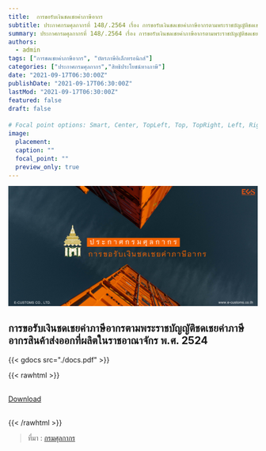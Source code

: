 ```yaml
---
title:  การขอรับเงินชดเชยค่าภาษีอากร
subtitle: ประกาศกรมศุลกากรที่ 148/.2564 เรื่อง การขอรับเงินชดเชยค่าภาษีอากรตามพระราชบัญญัติชดเชยค่าภาษีอากรสินค้าส่งออกที่ผลิตในราชอาณาจักร พ.ศ. 2524
summary: ประกาศกรมศุลกากรที่ 148/.2564 เรื่อง การขอรับเงินชดเชยค่าภาษีอากรตามพระราชบัญญัติชดเชยค่าภาษีอากรสินค้าส่งออกที่ผลิตในราชอาณาจักร พ.ศ. 2524
authors:
  - admin
tags: ["การชดเชยค่าภาษีอากร", "บัตรภาษีอิเล็กทรอนิกส์"]
categories: ["ประกาศกรมศุลกากร","สิทธิประโยชน์ทางภาษี"]
date: "2021-09-17T06:30:00Z"
publishDate: "2021-09-17T06:30:00Z"
lastMod: "2021-09-17T06:30:00Z"
featured: false
draft: false

# Focal point options: Smart, Center, TopLeft, Top, TopRight, Left, Right, BottomLeft, Bottom, BottomRight
image:
  placement:
  caption: ""
  focal_point: ""
  preview_only: true
---
```

![](featured.png)

## การขอรับเงินชดเชยค่าภาษีอากรตามพระราชบัญญัติชดเชยค่าภาษีอากรสินค้าส่งออกที่ผลิตในราชอาณาจักร พ.ศ. 2524

{{< gdocs src="./docs.pdf" >}}

{{< rawhtml >}}
<br>

<br>
<div class="article-tags">
<a class="badge badge-danger" href="./docs.pdf" target="_blank" id="download_files_new">Download</a>

</div>
<br>

{{< /rawhtml >}}

> ที่มา : [กรมศุลกากร](http://www.customs.go.th/cont_strc_download_with_docno_date.php?lang=th&top_menu=menu_homepage&current_id=14232932404f505f46464a4f464b48)
